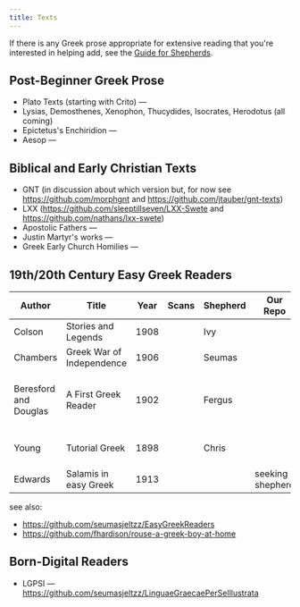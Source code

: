 ```yaml
---
title: Texts
---
```


If there is any Greek prose appropriate for extensive reading that you're interested in helping add, see the [Guide for Shepherds](https://greek-learner-texts.github.io/guide_for_shepherds/). 

## Post-Beginner Greek Prose

* Plato Texts (starting with Crito) — <a href="https://github.com/jtauber/plato-texts"><i class="fab fa-github"></i></a>
* Lysias, Demosthenes, Xenophon, Thucydides, Isocrates, Herodotus (all coming)
* Epictetus's Enchiridion — <a href="https://github.com/jtauber/enchiridion"><i class="fab fa-github"></i></a>
* Aesop — <a href="https://github.com/jtauber/aesop"><i class="fab fa-github"></i></a>

## Biblical and Early Christian Texts

* GNT (in discussion about which version but, for now see <https://github.com/morphgnt> and <https://github.com/jtauber/gnt-texts>)
* LXX (<https://github.com/sleeptillseven/LXX-Swete> and <https://github.com/nathans/lxx-swete>)
* Apostolic Fathers — <a href="https://jtauber.github.io/apostolic-fathers/"><i class="fab fa-github"></i></a>
* Justin Martyr's works — <a href="https://github.com/Mallioch/justin-martyr-texts"><i class="fab fa-github"></i></a>
* Greek Early Church Homilies — <a href="https://github.com/fhardison/greek-early-church"><i class="fab fa-github"></i></a>

## 19th/20th Century Easy Greek Readers

| Author | Title | Year | Scans | Shepherd | Our Repo | Status |
|--------|-------|------|-------|----------|----------|--------|
| Colson | Stories and Legends | 1908 | <a href="https://archive.org/details/storiesandlegen00colsgoog"><i class="far fa-file-image"></i></a> | Ivy | <a href="https://github.com/IvyJL/colson-stories"><i class="fab fa-github"></i></a> | just starting |
| Chambers | Greek War of Independence | 1906 | <a href="https://archive.org/details/in.ernet.dli.2015.13619/page/n1/mode/2up"><i class="far fa-file-image"></i></a> | Seumas | <a href="https://github.com/seumasjeltzz/ChambersGreekWar"><i class="fab fa-github"></i></a> | OCRing |
| Beresford and Douglas | A First Greek Reader | 1902 | <a href="http://www.vivariumnovum.it/edizioni/libri/dominio-pubblico/Beresford%20&%20Douglas%20-%20A%20first%20Greek%20reader.pdf"><i class="far fa-file-image"></i></a> | Fergus | <a href="https://github.com/seumasjeltzz/Beresford"><i class="fab fa-github"></i></a> | transcribed; now correcting and marking up |
| Young | Tutorial Greek | 1898 | <a href="https://archive.org/details/tutorialgreekrea00younuoft"><i class="far fa-file-image"></i></a> | Chris | <a href="https://github.com/sleeptillseven/youngs-tutorial-greek-reader"><i class="fab fa-github"></i></a> | transcribing (47% complete) |
| Edwards | Salamis in easy Greek | 1913 | <a href="https://archive.org/details/salamisineasyatt00edwa/page/n6/mode/2up"><i class="far fa-file-image"></i></a> | | seeking shepherd |

see also:

* <https://github.com/seumasjeltzz/EasyGreekReaders>
* <https://github.com/fhardison/rouse-a-greek-boy-at-home>

## Born-Digital Readers

* LGPSI — <https://github.com/seumasjeltzz/LinguaeGraecaePerSeIllustrata>

